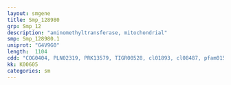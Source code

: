 ```yaml
---
layout: smgene
title: Smp_128980
grp: Smp_12
description: "aminomethyltransferase, mitochondrial"
smp: Smp_128980.1
uniprot: "G4V9G0"
length:  1104
cdd: "COG0404, PLN02319, PRK13579, TIGR00528, cl01893, cl08487, pfam01571, pfam08669"
kk: K00605
categories: sm
---
```

